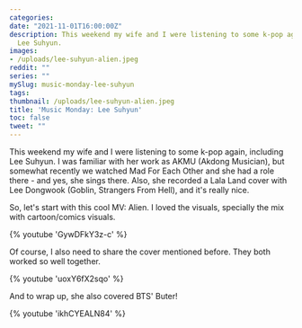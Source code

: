 ```yaml
---
categories:
date: "2021-11-01T16:00:00Z"
description: This weekend my wife and I were listening to some k-pop again, including
  Lee Suhyun.
images:
- /uploads/lee-suhyun-alien.jpeg
reddit: ""
series: ""
mySlug: music-monday-lee-suhyun
tags:
thumbnail: /uploads/lee-suhyun-alien.jpeg
title: 'Music Monday: Lee Suhyun'
toc: false
tweet: ""
---
```

This weekend my wife and I were listening to some k-pop again, including Lee Suhyun. I was familiar with her work as AKMU (Akdong Musician), but somewhat recently we watched Mad For Each Other and she had a role there - and yes, she sings there. Also, she recorded a Lala Land cover with Lee Dongwook (Goblin, Strangers From Hell), and it's really nice.

<!--more-->

So, let's start with this cool MV: Alien. I loved the visuals, specially the mix with cartoon/comics visuals.

{% youtube 'GywDFkY3z-c' %}

Of course, I also need to share the cover mentioned before. They both worked so well together.

{% youtube 'uoxY6fX2sqo' %}

And to wrap up, she also covered BTS' Buter!

{% youtube 'ikhCYEALN84' %}